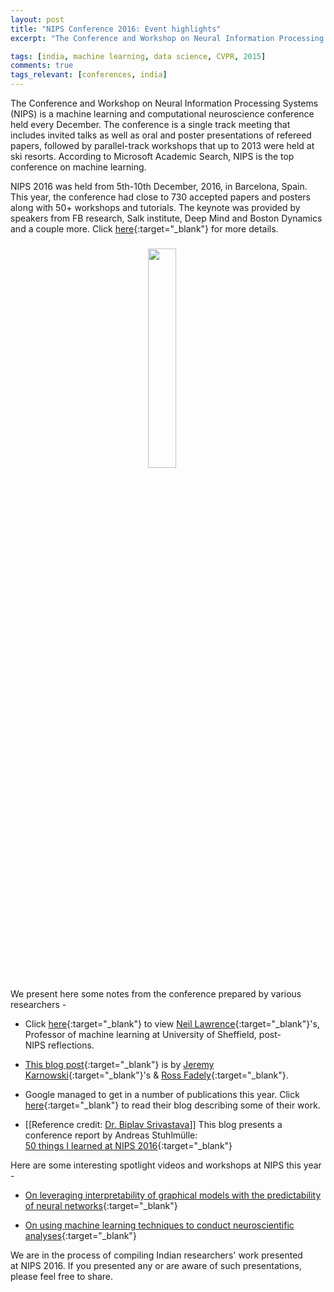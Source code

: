 ```yaml
---
layout: post
title: "NIPS Conference 2016: Event highlights"
excerpt: "The Conference and Workshop on Neural Information Processing Systems (NIPS) is a machine learning and computational neuroscience conference held every December. The conference is a single track meeting that includes invited talks as well as oral and poster presentations of refereed papers, followed by parallel-track workshops that up to 2013 were held at ski resorts. According to Microsoft Academic Search, NIPS is the top conference on machine learning."

tags: [india, machine learning, data science, CVPR, 2015]
comments: true
tags_relevant: [conferences, india]
---
```


The Conference and Workshop on Neural Information Processing Systems (NIPS) is a machine learning and computational neuroscience conference held every December. The conference is a single track meeting that includes invited talks as well as oral and poster presentations of refereed papers, followed by parallel-track workshops that up to 2013 were held at ski resorts. According to Microsoft Academic Search, NIPS is the top conference on machine learning.

NIPS 2016 was held from 5th-10th December, 2016, in Barcelona, Spain. This year, the conference had close to 730 accepted papers and posters along with 50+ workshops and tutorials. The keynote was provided by speakers from FB research, Salk institute, Deep Mind and Boston Dynamics and a couple more. Click [here](https://nips.cc/){:target="_blank"} for more details.

<img src="http://bayesiandeeplearning.org/images/NIPS.svg" align='center' style="margin-right:5px; margin-top:9px; margin-left:220px; width:30%">

We present here some notes from the conference prepared by various researchers -

- Click [here](http://inverseprobability.com/2016/12/13/nips-highlights.html){:target="_blank"} to view [Neil Lawrence](http://siid.group.shef.ac.uk/team/prof-neil-lawrence/){:target="_blank"}'s, Professor of machine learning at University of Sheffield, post-NIPS reflections. 

- [This blog post](https://blog.insightdatascience.com/nips-2016-day-1-6ae1207cab82#.q9kzmwjo2){:target="_blank"} is by [Jeremy Karnowski](https://twitter.com/mwakanosya){:target="_blank"}'s & [Ross Fadely](https://twitter.com/rossfadely){:target="_blank"}.

- Google managed to get in a number of publications this year. Click [here](https://research.googleblog.com/2016/12/nips-2016-research-at-google.html){:target="_blank"} to read their blog describing some of their work.

- [[Reference credit: [Dr. Biplav Srivastava](http://researcher.watson.ibm.com/researcher/view.php?person=us-biplavs)]] This blog presents a conference report by Andreas Stuhlmülle:   
  [50 things I learned at NIPS 2016](https://blog.ought.com/nips-2016-875bb8fadb8c){:target="_blank"}

Here are some interesting spotlight videos and workshops at NIPS this year - 

- [On leveraging interpretability of graphical models with the predictability of neural networks](https://www.youtube.com/watch?v=btr1poCYIzw){:target="_blank"}

- [On using machine learning techniques to conduct neuroscientific analyses](http://www.stat.ucla.edu/~akfletcher/brainsbits.html){:target="_blank"}

We are in the process of compiling Indian researchers' work presented at NIPS 2016. If you presented any or are aware of such presentations, please feel free to share.
